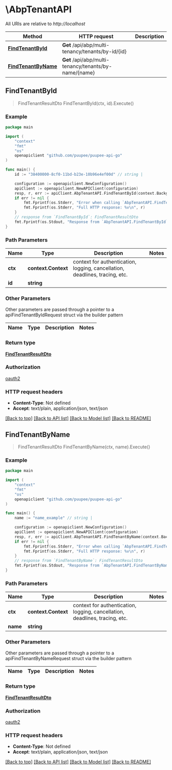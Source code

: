 # \AbpTenantAPI

All URIs are relative to *http://localhost*

Method | HTTP request | Description
------------- | ------------- | -------------
[**FindTenantById**](AbpTenantAPI.md#FindTenantById) | **Get** /api/abp/multi-tenancy/tenants/by-id/{id} | 
[**FindTenantByName**](AbpTenantAPI.md#FindTenantByName) | **Get** /api/abp/multi-tenancy/tenants/by-name/{name} | 



## FindTenantById

> FindTenantResultDto FindTenantById(ctx, id).Execute()



### Example

```go
package main

import (
	"context"
	"fmt"
	"os"
	openapiclient "github.com/puupee/puupee-api-go"
)

func main() {
	id := "38400000-8cf0-11bd-b23e-10b96e4ef00d" // string | 

	configuration := openapiclient.NewConfiguration()
	apiClient := openapiclient.NewAPIClient(configuration)
	resp, r, err := apiClient.AbpTenantAPI.FindTenantById(context.Background(), id).Execute()
	if err != nil {
		fmt.Fprintf(os.Stderr, "Error when calling `AbpTenantAPI.FindTenantById``: %v\n", err)
		fmt.Fprintf(os.Stderr, "Full HTTP response: %v\n", r)
	}
	// response from `FindTenantById`: FindTenantResultDto
	fmt.Fprintf(os.Stdout, "Response from `AbpTenantAPI.FindTenantById`: %v\n", resp)
}
```

### Path Parameters


Name | Type | Description  | Notes
------------- | ------------- | ------------- | -------------
**ctx** | **context.Context** | context for authentication, logging, cancellation, deadlines, tracing, etc.
**id** | **string** |  | 

### Other Parameters

Other parameters are passed through a pointer to a apiFindTenantByIdRequest struct via the builder pattern


Name | Type | Description  | Notes
------------- | ------------- | ------------- | -------------


### Return type

[**FindTenantResultDto**](FindTenantResultDto.md)

### Authorization

[oauth2](../README.md#oauth2)

### HTTP request headers

- **Content-Type**: Not defined
- **Accept**: text/plain, application/json, text/json

[[Back to top]](#) [[Back to API list]](../README.md#documentation-for-api-endpoints)
[[Back to Model list]](../README.md#documentation-for-models)
[[Back to README]](../README.md)


## FindTenantByName

> FindTenantResultDto FindTenantByName(ctx, name).Execute()



### Example

```go
package main

import (
	"context"
	"fmt"
	"os"
	openapiclient "github.com/puupee/puupee-api-go"
)

func main() {
	name := "name_example" // string | 

	configuration := openapiclient.NewConfiguration()
	apiClient := openapiclient.NewAPIClient(configuration)
	resp, r, err := apiClient.AbpTenantAPI.FindTenantByName(context.Background(), name).Execute()
	if err != nil {
		fmt.Fprintf(os.Stderr, "Error when calling `AbpTenantAPI.FindTenantByName``: %v\n", err)
		fmt.Fprintf(os.Stderr, "Full HTTP response: %v\n", r)
	}
	// response from `FindTenantByName`: FindTenantResultDto
	fmt.Fprintf(os.Stdout, "Response from `AbpTenantAPI.FindTenantByName`: %v\n", resp)
}
```

### Path Parameters


Name | Type | Description  | Notes
------------- | ------------- | ------------- | -------------
**ctx** | **context.Context** | context for authentication, logging, cancellation, deadlines, tracing, etc.
**name** | **string** |  | 

### Other Parameters

Other parameters are passed through a pointer to a apiFindTenantByNameRequest struct via the builder pattern


Name | Type | Description  | Notes
------------- | ------------- | ------------- | -------------


### Return type

[**FindTenantResultDto**](FindTenantResultDto.md)

### Authorization

[oauth2](../README.md#oauth2)

### HTTP request headers

- **Content-Type**: Not defined
- **Accept**: text/plain, application/json, text/json

[[Back to top]](#) [[Back to API list]](../README.md#documentation-for-api-endpoints)
[[Back to Model list]](../README.md#documentation-for-models)
[[Back to README]](../README.md)

